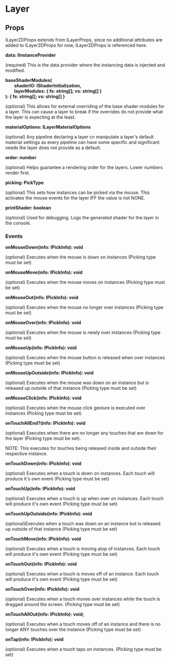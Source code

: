 # Layer

## Props

ILayer2DProps extends from ILayerProps, since no additional attributes are added to ILayer2DProps for now, ILayer2DProps is referenced here.

**data: IInstanceProvider<T>**

(required) This is the data provider where the instancing data is injected and modified.

**baseShaderModules(<br>&emsp;&emsp;shaderIO: IShaderInitialization<T>,<br>&emsp;&emsp;layerModules: { fs: string[]; vs: string[] }<br>): { fs: string[]; vs: string[] }**

(optional) This allows for external overriding of the base shader modules for a layer. This can cause a layer to break if the overrides do not provide what the layer is expecting at the least.
   
**materialOptions: ILayerMaterialOptions**

(optional) Any pipeline declaring a layer cn manipulate a layer's default material settings as every pipeline can have some specific and significant needs the layer does not provide as a default.
   
**order: number**

(optional) Helps guarantee a rendering order for the layers. Lower numbers render first.
  
**picking: PickType**

(optional) This sets how instances can be picked via the mouse. This activates the mouse events for the layer IFF the value is not NONE.
   
**printShader: boolean**

(optional) Used for debugging. Logs the generated shader for the layer in the console.

### Events

**onMouseDown(info: IPickInfo<T>): void**

(optional) Executes when the mouse is down on instances (Picking type must be set)

**onMouseMove(info: IPickInfo<T>): void**

(optional) Executes when the mouse moves on instances (Picking type must be set)

**onMouseOut(info: IPickInfo<T>): void**

(optional) Executes when the mouse no longer over instances (Picking type must be set)

**onMouseOver(info: IPickInfo<T>): void**

(optional) Executes when the mouse is newly over instances (Picking type must be set)

**onMouseUp(info: IPickInfo<T>): void**

(optional) Executes when the mouse button is released when over instances (Picking type must be set)

**onMouseUpOutside(info: IPickInfo<T>): void**

(optional) Executes when the mouse was down on an instance but is released up outside of that instance (Picking type must be set)

**onMouseClick(info: IPickInfo<T>): void**

(optional) Executes when the mouse click gesture is executed over instances (Picking type must be set)

**onTouchAllEnd?(info: IPickInfo<T>): void**

(optional) Executes when there are no longer any touches that are down for the layer (Picking type must be set).

NOTE: This executes for touches being released inside and outside their respective instance.
   
**onTouchDown(info: IPickInfo<T>): void**

(optional) Executes when a touch is down on instances. Each touch will produce it's own event (Picking type must be set)

**onTouchUp(info: IPickInfo<T>): void**

(optional) Executes when a touch is up when over on instances. Each touch will produce it's own event (Picking type must be set)

**onTouchUpOutside(info: IPickInfo<T>): void**

(optional)Executes when a touch was down on an instance but is released up outside of that instance (Picking type must be set)

**onTouchMove(info: IPickInfo<T>): void**

(optional) Executes when a touch is moving atop of instances. Each touch will produce it's own event (Picking type must be set)

**onTouchOut(info: IPickInfo<T>): void**

(optional) Executes when a touch is moves off of an instance. Each touch will produce it's own event (Picking type must be set)
  
**onTouchOver(info: IPickInfo<T>): void**

(optional) Executes when a touch moves over instances while the touch is dragged around the screen. (Picking type must be set)

**onTouchAllOut(info: IPickInfo<T>): void;**

(optional) Executes when a touch moves off of an instance and there is no longer ANY touches over the instance (Picking type must be set)

**onTap(info: IPickInfo<T>): void**

(optional) Executes when a touch taps on instances. (Picking type must be set)

  